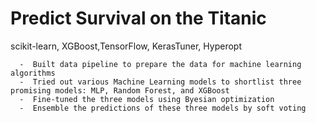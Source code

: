 # Predict Survival on the Titanic

scikit-learn, XGBoost,TensorFlow, KerasTuner, Hyperopt

	  -  Built data pipeline to prepare the data for machine learning algorithms
	  -  Tried out various Machine Learning models to shortlist three promising models: MLP, Random Forest, and XGBoost
	  -  Fine-tuned the three models using Byesian optimization
	  -  Ensemble the predictions of these three models by soft voting
